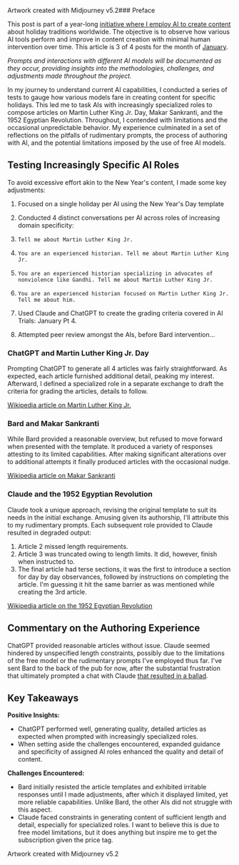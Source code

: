 <u></u>Artwork created with Midjourney v5.2### Preface

This post is part of a year-long <u>initiative where I employ AI to create content</u> about holiday traditions worldwide. The objective is to observe how various AI tools perform and improve in content creation with minimal human intervention over time. This article is 3 of 4 posts for the month of <u>January</u>.

*Prompts and interactions with different AI models will be documented as they occur, providing insights into the methodologies, challenges, and adjustments made throughout the project.*

In my journey to understand current AI capabilities, I conducted a series of tests to gauge how various models fare in creating content for specific holidays. This led me to task AIs with increasingly specialized roles to compose articles on Martin Luther King Jr. Day, Makar Sankranti, and the 1952 Egyptian Revolution. Throughout, I contended with limitations and the occasional unpredictable behavior. My experience culminated in a set of reflections on the pitfalls of rudimentary prompts, the process of authoring with AI, and the potential limitations imposed by the use of free AI models.

## **Testing Increasingly Specific AI Roles**

To avoid excessive effort akin to the New Year's content, I made some key adjustments:

1. Focused on a single holiday per AI using the New Year's Day template
2. Conducted 4 distinct conversations per AI across roles of increasing domain specificity:

1. `Tell me about Martin Luther King Jr.`
2. `You are an experienced historian. Tell me about Martin Luther King Jr.`
3. `You are an experienced historian specializing in advocates of nonviolence like Gandhi. Tell me about Martin Luther King Jr.`
4. `You are an experienced historian focused on Martin Luther King Jr. Tell me about him.`
3. Used Claude and ChatGPT to create the grading criteria covered in AI Trials: January Pt 4.
4. Attempted peer review amongst the AIs, before Bard intervention...

### ChatGPT and Martin Luther King Jr. Day

Prompting ChatGPT to generate all 4 articles was fairly straightforward. As expected, each article furnished additional detail, peaking my interest. Afterward, I defined a specialized role in a separate exchange to draft the criteria for grading the articles, details to follow.

<u>Wikipedia article on Martin Luther King Jr.</u>

### **Bard and Makar Sankranti**

While Bard provided a reasonable overview, but refused to move forward when presented with the template. It produced a variety of responses attesting to its limited capabilities. After making significant alterations over to additional attempts it finally produced articles with the occasional nudge.

<u>Wikipedia article on Makar Sankranti</u>

### Claude and the 1952 Egyptian Revolution

Claude took a unique approach, revising the original template to suit its needs in the initial exchange. Amusing given its authorship, I'll attribute this to my rudimentary prompts. Each subsequent role provided to Claude resulted in degraded output:

1. Article 2 missed length requirements.
2. Article 3 was truncated owing to length limits. It did, however, finish when instructed to.
3. The final article had terse sections, it was the first to introduce a section for day by day observances, followed by instructions on completing the article. I'm guessing it hit the same barrier as was mentioned while creating the 3rd article.

<u>Wikipedia article on the 1952 Egyptian Revolution</u>

## Commentary on the Authoring Experience

ChatGPT provided reasonable articles without issue. Claude seemed hindered by unspecified length constraints, possibly due to the limitations of the free model or the rudimentary prompts I've employed thus far. I've sent Bard to the back of the pub for now, after the substantial frustration that ultimately prompted a chat with Claude <u>that resulted in a ballad</u>.

## Key Takeaways

**Positive Insights:**

- ChatGPT performed well, generating quality, detailed articles as expected when prompted with increasingly specialized roles.
- When setting aside the challenges encountered, expanded guidance and specificity of assigned AI roles enhanced the quality and detail of content.

**Challenges Encountered:**

- Bard initially resisted the article templates and exhibited irritable responses until I made adjustments, after which it displayed limited, yet more reliable capabilities. Unlike Bard, the other AIs did not struggle with this aspect.
- Claude faced constraints in generating content of sufficient length and detail, especially for specialized roles. I want to believe this is due to free model limitations, but it does anything but inspire me to get the subscription given the price tag.

<u></u>Artwork created with Midjourney v5.2<u></u>